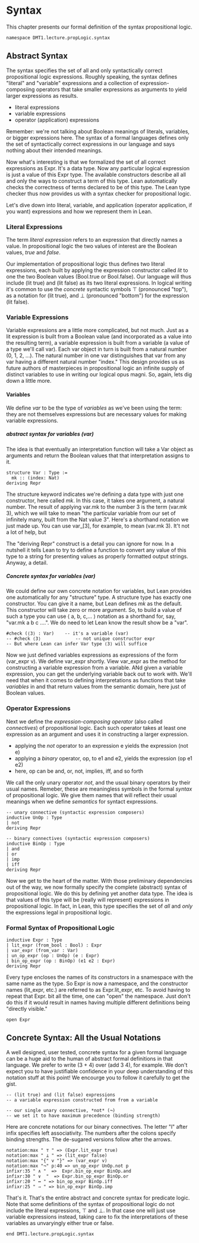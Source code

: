 # Syntax

This chapter presents our formal definition of the
syntax propositional logic.
```lean
namespace DMT1.lecture.propLogic.syntax
```



## Abstract Syntax

The syntax specifies the set of all and only syntactically
correct propositional logic expressions. Roughly speaking,
the syntax defines "literal" and "variable" expressions and
a collection of expression-composiing operators that take
smaller expressions as arguments to yield larger expressions
as results.

- literal expressions
- variable expressions
- operator (application) expressions

Remember: we're not talking about Boolean meanings of
literals, variables, or bigger expressions here. The
syntax of a formal languages defines only the set of
syntactically correct expressions in our language and
says nothing about their intended meanings.

Now what's interesting is that we formalized the set of
all correct expressions as Expr. It's a data type. Now
any particular logical expression is just a value of this
Expr type. The available constructors describe all all
and only the ways to construct a term of this type. Lean
automatically checks the correctness of terms declared to
be of this type. The Lean type checker thus now provides
us with a syntax checker for propositional logic.

Let's dive down into literal, variable, and application
(operator application, if you want) expressions and how
we represent them in Lean.

### Literal Expressions

The term *literal expression* refers to an expression
that directly names a value. In propositional logic the
two values of interest are the Boolean values, *true*
and *false*.

Our implementation of propositional logic thus defines
two literal expressions, each built by applying the
expression constructor called *lit* to one the two
Boolean values (Bool.true or Bool.false). Our language
will thus include (lit true) and (lit false) as its two
literal expressions. In logical writing it's common to
use the *concrete* syntactic symbols ⊤ (pronounced "top"),
as a notation   for (lit true), and ⊥ (pronounced "bottom")
for the expression (lit false).

### Variable Expressions

Variable expressions are a little more complicated, but
not much. Just as a lit expression is built from a Boolean
value (and incorporated as a value into the resulting term),
a variable expression is built from a variable (a value of
a type we'll call var). Each var object in turn is built
from a natural number (0, 1, 2, ...). The natural number
in one var distinguishes that var from any var having a
different natural number "index." This design provides us
as future authors of masterpieces in propositional logic
an infinite supply of distinct variables to use in writing
our logical opus magni. So, again, lets dig down a little
more.

#### Variables

We define *var* to be the type of *variables* as we've
been using the term: they are not themselves expressions
but are necessary values for making variable expressions.

##### abstract syntax for variables (var)

The idea is that eventually an interpretation function
will take a Var object as arguments and return the
Boolean values that that interpretation assigns to it.
```lean
structure Var : Type :=
  mk :: (index: Nat)
deriving Repr
```


The structure keyword indicates we're defining a data
type with just one constructor, here called *mk*. In this
case, it takes one argument, a natural number. The result
of applying var.mk to the number 3 is the term (var.mk 3),
which we will take to mean "the particular variable from
our set of infinitely many, built from the Nat value 3".
Here's a shorthand notation we just made up. You can use
var_[3], for example, to mean (var.mk 3). It't not a lot
of help, but

The "deriving Repr" construct is a detail you can ignore for
now. In a nutshell it tells Lean to try to define a function
to convert any value of this type to a string for presenting
values as properly formatted output strings. Anyway, a detail.



##### Concrete syntax for variables (var)

We could define our own concrete notation for variables,
but Lean provides one automatically for any "structure"
type. A structure type has exactly one constructor. You
can give it a name, but Lean defines *mk* as the default.
This constructor will take zero or more argument. So, to
build a value of such a type you can use ⟨ a, b, c,... ⟩
notation as a shorthand for, say, "var.mk a b c ....".
We do need to let Lean know the result show be a "var".
```lean
#check (⟨3⟩ : Var)    -- it's a variable (var)
-- #check ⟨3⟩             -- not unique constructor expr
-- But where Lean can infer Var type ⟨3⟩ will suffice
```


Now we just defined variables expressions as expressions
of the form (var_expr v). We define var_expr shortly. View
var_expr as the method for constructing a variable expression
from a variable. ANd given a variable expression, you can
get the underlying variable back out to work with. We'll
need that when it comes to defining interpretations as
functions that take *variables* in and that return values
from the semantic domain, here just of Boolean values.

### Operator Expressions

Next we define the *expression-composing operator* (also
called *connectives*) of propositional logic. Each such
operator takes at least one expression as an argument and
uses it in constructing a larger expression.

- applying the *not* operator to an expression e yields the expression (not e)
- applying a *binary* operator, op, to e1 and e2, yields the expression (op e1 e2)
- here, op can be and, or, not, implies, iff, and so forth

We call the only unary operator *not*, and the usual binary operators
by their usual names. Remeber, these are meaningless symbols in the formal
*syntax* of propositional logic. We give them names that will reflect their
usual meanings when we define *semantics* for syntact expressions.

```lean
-- unary connective (syntactic expression composers)
inductive UnOp : Type
| not
deriving Repr

-- binary connectives (syntactic expression composers)
inductive BinOp : Type
| and
| or
| imp
| iff
deriving Repr
```

Now we get to the heart of the matter. With those preliminary
dependencies out of the way, we now formally specify the complete
(abstract) syntax of propositional logic. We do this by defining
yet another data type. The idea is that values of this type will
be (really will represent) expressions in propositional logic. In
fact, in Lean, this type specifies the set of *all* and *only*
the expressions legal in propositional logic.

### Formal Syntax of Propositional Logic

```lean
inductive Expr : Type
| lit_expr (from_bool : Bool) : Expr
| var_expr (from_var : Var)
| un_op_expr (op : UnOp) (e : Expr)
| bin_op_expr (op : BinOp) (e1 e2 : Expr)
deriving Repr
```

Every type encloses the names of its constructors
in a snamespace with the same name as the type. So
Expr is now a namespace, and the constructor names
(lit_expr, etc.) are referred to as Expr.lit_expr,
etc. To avoid having to repeat that Expr. bit all
the time, one can "open" the namespace. Just don't
do this if it would result in names having multiple
different definitions being "directly visible."
```lean
open Expr
```



## Concrete Syntax: All the Usual Notations

A well designed, user tested, concrete syntax for a
given formal language can be a huge aid to the human
of abstract formal definitions in that language. We
prefer to write (3 + 4) over (add 3 4), for example.
We don't expect you to have justifiable confidence
in your deep understanding of this notation stuff at
this point! We encourge you to follow it carefully
to get the gist.

```lean
-- (lit true) and (lit false) expressions
-- a variable expression constructed from from a variable

-- our single unary connective, *not* (¬)
-- we set it to have maximum precedence (binding strength)
```

Here are concrete notations for our binary connectives.
The letter "l" after infix specifies left associativity.
The numbers after the colons specify binding strengths.
The de-sugared versions follow after the arrows.

```lean
notation:max " ⊤ " => (Expr.lit_expr true)
notation:max " ⊥ " => (lit_expr false)
notation:max "{" v "}" => (var_expr v)
notation:max "¬" p:40 => un_op_expr UnOp.not p
infixr:35 " ∧ "  =>  Expr.bin_op_expr BinOp.and
infixr:30 " ∨  "  => Expr.bin_op_expr BinOp.or
infixr:20 " ↔ " => bin_op_expr BinOp.iff
infixr:25 " ⇒ " => bin_op_expr BinOp.imp
```

That's it. That's the entire abstract and concrete
syntax for predicate logic. Note that some definitions
of the syntax of propositional logic do not include the
literal expressions, ⊤ and ⊥. In that case one will just
use variable expressions instead, taking care to fix the
interpretations of these variables as unvaryingly either
true or false.

```lean
end DMT1.lecture.propLogic.syntax
```
